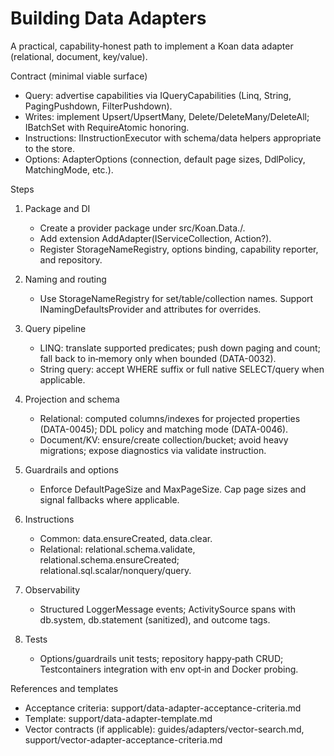 # Building Data Adapters

A practical, capability‑honest path to implement a Koan data adapter (relational, document, key/value).

Contract (minimal viable surface)
- Query: advertise capabilities via IQueryCapabilities (Linq, String, PagingPushdown, FilterPushdown).
- Writes: implement Upsert/UpsertMany, Delete/DeleteMany/DeleteAll; IBatchSet with RequireAtomic honoring.
- Instructions: IInstructionExecutor with schema/data helpers appropriate to the store.
- Options: AdapterOptions (connection, default page sizes, DdlPolicy, MatchingMode, etc.).

Steps
1) Package and DI
   - Create a provider package under src/Koan.Data.<Adapter>/.
   - Add extension Add<Adapter>Adapter(IServiceCollection, Action<AdapterOptions>?).
   - Register StorageNameRegistry, options binding, capability reporter, and repository.

2) Naming and routing
   - Use StorageNameRegistry for set/table/collection names. Support INamingDefaultsProvider and attributes for overrides.

3) Query pipeline
   - LINQ: translate supported predicates; push down paging and count; fall back to in‑memory only when bounded (DATA-0032).
   - String query: accept WHERE suffix or full native SELECT/query when applicable.

4) Projection and schema
   - Relational: computed columns/indexes for projected properties (DATA-0045); DDL policy and matching mode (DATA-0046).
   - Document/KV: ensure/create collection/bucket; avoid heavy migrations; expose diagnostics via validate instruction.

5) Guardrails and options
   - Enforce DefaultPageSize and MaxPageSize. Cap page sizes and signal fallbacks where applicable.

6) Instructions
   - Common: data.ensureCreated, data.clear.
   - Relational: relational.schema.validate, relational.schema.ensureCreated; relational.sql.scalar/nonquery/query.

7) Observability
   - Structured LoggerMessage events; ActivitySource spans with db.system, db.statement (sanitized), and outcome tags.

8) Tests
   - Options/guardrails unit tests; repository happy‑path CRUD; Testcontainers integration with env opt‑in and Docker probing.

References and templates
- Acceptance criteria: support/data-adapter-acceptance-criteria.md
- Template: support/data-adapter-template.md
- Vector contracts (if applicable): guides/adapters/vector-search.md, support/vector-adapter-acceptance-criteria.md
